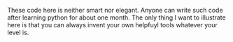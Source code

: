 These code here is neither smart nor elegant. Anyone can write such code after learning python for about one month. The only thing I want to illustrate here is that you can always invent your own helpfuyl tools whatever your level is.
